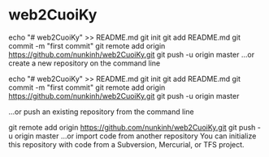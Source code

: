 # web2CuoiKy
echo "# web2CuoiKy" >> README.md
  git init
  git add README.md
  git commit -m "first commit"
  git remote add origin https://github.com/nunkinh/web2CuoiKy.git
  git push -u origin master
…or create a new repository on the command line

echo "# web2CuoiKy" >> README.md
  git init
  git add README.md
  git commit -m "first commit"
  git remote add origin https://github.com/nunkinh/web2CuoiKy.git
  git push -u origin master
  
…or push an existing repository from the command line

git remote add origin https://github.com/nunkinh/web2CuoiKy.git
  git push -u origin master
…or import code from another repository
You can initialize this repository with code from a Subversion, Mercurial, or TFS project.
